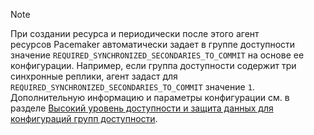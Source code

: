> [!NOTE]
> При создании ресурса и периодически после этого агент ресурсов Pacemaker автоматически задает в группе доступности значение `REQUIRED_SYNCHRONIZED_SECONDARIES_TO_COMMIT` на основе ее конфигурации. Например, если группа доступности содержит три синхронные реплики, агент задаст для `REQUIRED_SYNCHRONIZED_SECONDARIES_TO_COMMIT` значение `1`. Дополнительную информацию и параметры конфигурации см. в разделе [Высокий уровень доступности и защита данных для конфигураций групп доступности](../linux/sql-server-linux-availability-group-ha.md). 